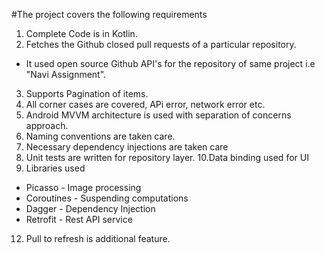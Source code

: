 #The project covers the following requirements
1. Complete Code is in Kotlin.
2. Fetches the Github closed pull requests of a particular repository.
 - It used open source Github API's for the repository of same project i.e "Navi Assignment".
3. Supports Pagination of items.
4. All corner cases are covered, APi error, network error etc.
5. Android MVVM architecture is used with separation of concerns approach.
6. Naming conventions are taken care.
7. Necessary dependency injections are taken care
8. Unit tests are written for repository layer.
10.Data binding used for UI
11. Libraries used
 - Picasso - Image processing
 - Coroutines - Suspending computations
 - Dagger - Dependency Injection
 - Retrofit - Rest API service
12. Pull to refresh is additional feature.